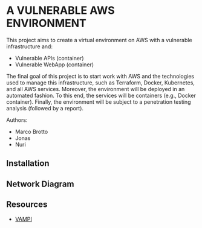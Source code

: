 # A VULNERABLE AWS ENVIRONMENT
This project aims to create a virtual environment on AWS with a vulnerable infrastructure and: 
- Vulnerable APIs (container)
- Vulnerable WebApp (container)

The final goal of this project is to start work with AWS and the technologies used to manage this infrastructure, such as Terraform, Docker, Kubernetes, and all AWS services.
Moreover, the environment will be deployed in an automated fashion. To this end, the services will be containers (e.g., Docker container). 
Finally, the environment will be subject to a penetration testing analysis (followed by a report).


Authors: 
- Marco Brotto
- Jonas 
- Nuri

## Installation
## Network Diagram
## Resources
- [VAMPI](https://www.google.com/)
